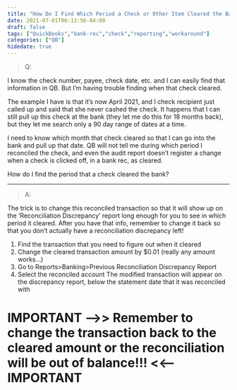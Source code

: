 ```yaml
---
title: "How Do I Find Which Period a Check or Other Item Cleared the Bank"
date: 2021-07-01T06:13:56-04:00
draft: false
tags: ["QuickBooks","bank-rec","check","reporting","workaround"]
categories: ["QB"]
hidedate: true
---
```

> Q:

I know the check number, payee, check date, etc. and I can easily find that information in QB. But I’m having trouble finding when that check cleared.

The example I have is that it’s now April 2021, and I check recipient just called up and said that she never cashed the check. It happens that I can still pull up this check at the bank (they let me do this for 18 months back), but they let me search only a 90 day range of dates at a time.

I need to know which month that check cleared so that I can go into the bank and pull up that date. QB will not tell me during which period I reconciled the check, and even the audit report doesn’t register a change when a check is clicked off, in a bank rec, as cleared.

How do I find the period that a check cleared the bank?
___
> A:

The trick is to change this reconciled transaction so that it will show up on the ‘Reconciliation Discrepancy’ report long enough for you to see in which period it cleared. After you have that info, remember to change it back so that you don’t actually have a reconciliation discrepancy left!

1.  Find the transaction that you need to figure out when it cleared
2.  Change the cleared transaction amount by $0.01 (really any amount works…)
3.  Go to Reports>Banking>Previous Reconciliation Discrepancy Report
4.  Select the reconciled account
        The modified transaction will appear on the discrepancy report, below the statement date that it was reconciled with

# IMPORTANT —>> Remember to change the transaction back to the cleared amount or the reconciliation will be out of balance!!! <<— IMPORTANT
<!--stackedit_data:
eyJoaXN0b3J5IjpbLTE0NzczNTE0MzddfQ==
-->